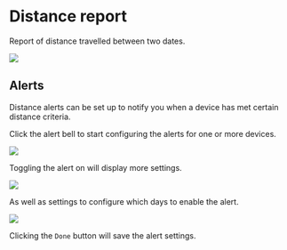# Distance report

Report of distance travelled between two dates.

![](https://upload.r2.lb.chasm.cloud/2025/10/imgur/B2TeR7Z.png)

## Alerts

Distance alerts can be set up to notify you when a device has met certain distance criteria.

Click the alert bell to start configuring the alerts for one or more devices.

![](https://upload.r2.lb.chasm.cloud/2025/10/imgur/eajnyMN.png)

Toggling the alert on will display more settings.

![](https://upload.r2.lb.chasm.cloud/2025/10/imgur/u388SuV.png)

As well as settings to configure which days to enable the alert.

![](https://upload.r2.lb.chasm.cloud/2025/10/imgur/EqckgiH.png)

Clicking the `Done` button will save the alert settings.
